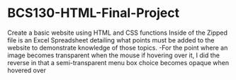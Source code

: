 # BCS130-HTML-Final-Project
Create a basic website using HTML and CSS functions
Inside of the Zipped file is an Excel Spreadsheet detailing what points must be added to the website to demonstrate knowledge of those topics.
  -For the point where an image becomes transparent when the mouse if hovering over it, I did the reverse in that a semi-transparent menu box choice becomes opaque when hovered over
